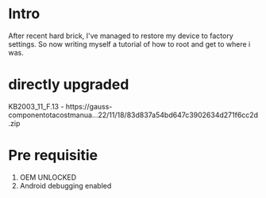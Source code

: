 # Intro

After recent hard brick, I've managed to restore my device to factory settings. So now writing myself a tutorial of how to root and get to where i was.

# directly upgraded

KB2003_11_F.13 - https://gauss-componentotacostmanua...22/11/18/83d837a54bd647c3902634d271f6cc2d.zip

# Pre requisitie 

1. OEM UNLOCKED
2. Android debugging enabled
